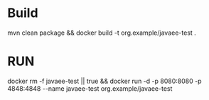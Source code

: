 # Build
mvn clean package && docker build -t org.example/javaee-test .

# RUN

docker rm -f javaee-test || true && docker run -d -p 8080:8080 -p 4848:4848 --name javaee-test org.example/javaee-test 